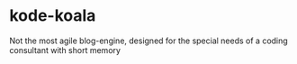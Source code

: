 kode-koala
==========

Not the most agile blog-engine, designed for the special needs of a coding consultant with short memory
